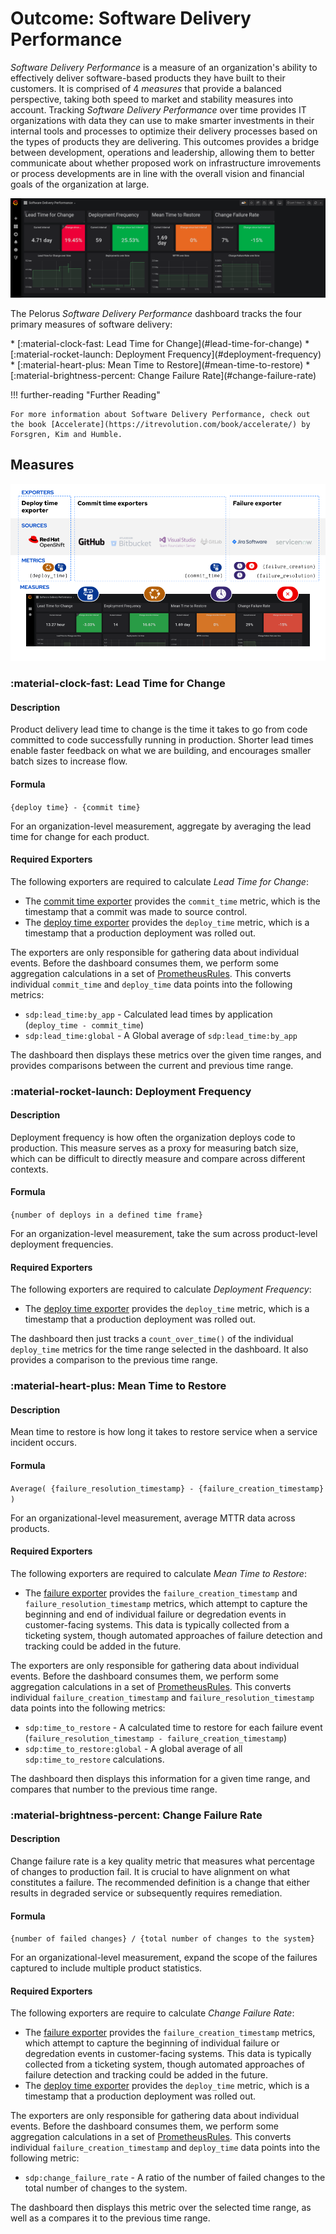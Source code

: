 # Outcome: Software Delivery Performance

_Software Delivery Performance_ is a measure of an organization's ability to effectively deliver software-based products they have built to their customers. It is comprised of 4 _measures_ that provide a balanced perspective, taking both speed to market and stability measures into account. Tracking _Software Delivery Performance_ over time provides IT organizations with data they can use to make smarter investments in their internal tools and processes to optimize their delivery processes based on the types of products they are delivering. This outcomes provides a bridge between development, operations and leadership, allowing them to better communicate about whether proposed work on infrastructure imrovements or process developments are in line with the overall vision and financial goals of the organization at large.

![Software Delivery Performance dashboard](../../img/sdp-dashboard.png)

The Pelorus _Software Delivery Performance_ dashboard tracks the four primary measures of software delivery:

<div class="grid cards" markdown>
* [:material-clock-fast: Lead Time for Change](#lead-time-for-change)
* [:material-rocket-launch: Deployment Frequency](#deployment-frequency)
* [:material-heart-plus: Mean Time to Restore](#mean-time-to-restore)
* [:material-brightness-percent: Change Failure Rate](#change-failure-rate)
</div>

!!! further-reading "Further Reading"

    For more information about Software Delivery Performance, check out the book [Accelerate](https://itrevolution.com/book/accelerate/) by Forsgren, Kim and Humble.

## Measures

![Exporter relaionship diagram](../../img/exporter-relationship-diagram.png)

### :material-clock-fast: Lead Time for Change

#### Description
Product delivery lead time to change is the time it takes to go from code committed to code successfully running in production.  Shorter lead times enable faster feedback on what we are building, and encourages smaller batch sizes to increase flow.

#### Formula
`{deploy time} - {commit time}`

For an organization-level measurement, aggregate by averaging the lead time for change for each product.

#### Required Exporters

The following exporters are required to calculate _Lead Time for Change_:

* The [commit time exporter](https://github.com/konveyor/pelorus/blob/master/exporters/committime) provides the `commit_time` metric, which is the timestamp that a commit was made to source control.
* The [deploy time exporter](https://github.com/konveyor/pelorus/blob/master/exporters/deploytime) provides the `deploy_time` metric, which is a timestamp that a production deployment was rolled out.

The exporters are only responsible for gathering data about individual events. Before the dashboard consumes them, we perform some aggregation calculations in a set of [PrometheusRules](https://github.com/konveyor/pelorus/blob/master/charts/pelorus/templates/prometheus-rules.yaml). This converts individual `commit_time` and `deploy_time` data points into the following metrics:

* `sdp:lead_time:by_app` - Calculated lead times by application (`deploy_time - commit_time`)
* `sdp:lead_time:global` - A Global average of `sdp:lead_time:by_app`

The dashboard then displays these metrics over the given time ranges, and provides comparisons between the current and previous time range.

### :material-rocket-launch: Deployment Frequency

#### Description

Deployment frequency is how often the organization deploys code to production.  This measure serves as a proxy for measuring batch size, which can be difficult to directly measure and compare across different contexts.

#### Formula

`{number of deploys in a defined time frame}`

For an organization-level measurement, take the sum across product-level deployment frequencies.

#### Required Exporters

The following exporters are required to calculate _Deployment Frequency_:

* The [deploy time exporter](https://github.com/konveyor/pelorus/blob/master/exporters/deploytime) provides the `deploy_time` metric, which is a timestamp that a production deployment was rolled out.

The dashboard then just tracks a `count_over_time()` of the individual `deploy_time` metrics for the time range selected in the dashboard. It also provides a comparison to the previous time range.

### :material-heart-plus: Mean Time to Restore

#### Description

Mean time to restore is how long it takes to restore service when a service incident occurs.

#### Formula

`Average( {failure_resolution_timestamp} - {failure_creation_timestamp} )`

For an organizational-level measurement, average MTTR data across products.

#### Required Exporters

The following exporters are required to calculate _Mean Time to Restore_:

* The [failure exporter](https://github.com/konveyor/pelorus/blob/master/exporters/failure) provides the `failure_creation_timestamp` and `failure_resolution_timestamp` metrics, which attempt to capture the beginning and end of individual failure or degredation events in customer-facing systems. This data is typically collected from a ticketing system, though automated approaches of failure detection and tracking could be added in the future.

The exporters are only responsible for gathering data about individual events. Before the dashboard consumes them, we perform some aggregation calculations in a set of [PrometheusRules](https://github.com/konveyor/pelorus/blob/master/charts/deploy/templates/prometheus-rules.yaml). This converts individual `failure_creation_timestamp` and `failure_resolution_timestamp` data points into the following metrics:

* `sdp:time_to_restore` - A calculated time to restore for each failure event (`failure_resolution_timestamp - failure_creation_timestamp`)
* `sdp:time_to_restore:global` - A global average of all `sdp:time_to_restore` calculations.

The dashboard then displays this information for a given time range, and compares that number to the previous time range.

### :material-brightness-percent: Change Failure Rate

#### Description

Change failure rate is a key quality metric that measures what percentage of changes to production fail. It is crucial to have alignment on what constitutes a failure.  The recommended definition is a change that either results in degraded service or subsequently requires remediation.

#### Formula

`{number of failed changes} / {total number of changes to the system}`

For an organizational-level measurement, expand the scope of the failures captured to include multiple product statistics.

#### Required Exporters

The following exporters are require to calculate _Change Failure Rate_:

* The [failure exporter](https://github.com/konveyor/pelorus/blob/master/exporters/failure) provides the `failure_creation_timestamp` metrics, which attempt to capture the beginning of individual failure or degredation events in customer-facing systems. This data is typically collected from a ticketing system, though automated approaches of failure detection and tracking could be added in the future.
* The [deploy time exporter](https://github.com/konveyor/pelorus/blob/master/exporters/deploytime) provides the `deploy_time` metric, which is a timestamp that a production deployment was rolled out.

The exporters are only responsible for gathering data about individual events. Before the dashboard consumes them, we perform some aggregation calculations in a set of [PrometheusRules](https://github.com/konveyor/pelorus/blob/master/charts/deploy/templates/prometheus-rules.yaml). This converts individual `failure_creation_timestamp` and `deploy_time` data points into the following metric:

* `sdp:change_failure_rate` - A ratio of the number of failed changes to the total number of changes to the system.

The dashboard then displays this metric over the selected time range, as well as a compares it to the previous time range.
